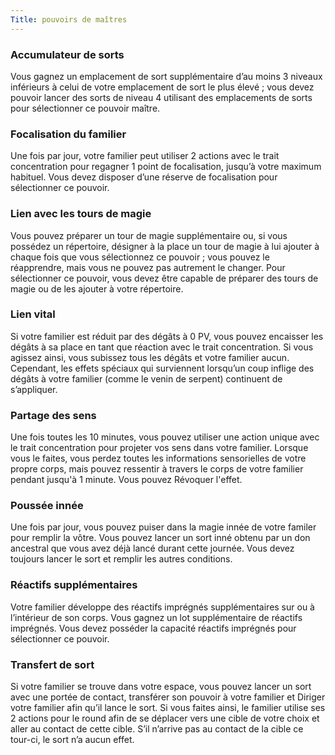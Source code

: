 ```yaml
---
Title: pouvoirs de maîtres
---
```

### Accumulateur de sorts
Vous gagnez un emplacement de sort supplémentaire d’au moins 3 niveaux inférieurs à celui de votre emplacement de sort le plus élevé ; vous devez pouvoir lancer des sorts de niveau 4 utilisant des emplacements de sorts pour sélectionner ce pouvoir maître.

### Focalisation du familier
Une fois par jour, votre familier peut utiliser 2 actions avec le trait concentration pour regagner 1 point de focalisation, jusqu’à votre maximum habituel. Vous devez disposer d’une réserve de focalisation pour sélectionner ce pouvoir.

### Lien avec les tours de magie
Vous pouvez préparer un tour de magie supplémentaire ou, si vous possédez un répertoire, désigner à la place un tour de magie à lui ajouter à chaque fois que vous sélectionnez ce pouvoir ; vous pouvez le réapprendre, mais vous ne pouvez pas autrement le changer. Pour sélectionner ce pouvoir, vous devez être capable de préparer des tours de magie ou de les ajouter à votre répertoire.

### Lien vital
Si votre familier est réduit par des dégâts à 0 PV, vous pouvez encaisser les dégâts à sa place en tant que réaction avec le trait concentration. Si vous agissez ainsi, vous subissez tous les dégâts et votre familier aucun. Cependant, les effets spéciaux qui surviennent lorsqu’un coup inflige des dégâts à votre familier (comme le venin de serpent) continuent de s’appliquer.

### Partage des sens
Une fois toutes les 10 minutes, vous pouvez utiliser une action unique avec le trait concentration pour projeter vos sens dans votre familier. Lorsque vous le faites, vous perdez toutes les informations sensorielles de votre propre corps, mais pouvez ressentir à travers le corps de votre familier pendant jusqu'à 1 minute. Vous pouvez Révoquer l'effet.

### Poussée innée
Une fois par jour, vous pouvez puiser dans la magie innée de votre familer pour remplir la vôtre. Vous pouvez lancer un sort inné obtenu par un don ancestral que vous avez déjà lancé durant cette journée. Vous devez toujours lancer le sort et remplir les autres conditions.

### Réactifs supplémentaires
Votre familier développe des réactifs imprégnés supplémentaires sur ou à l’intérieur de son corps. Vous gagnez un lot supplémentaire de réactifs imprégnés. Vous devez posséder la capacité réactifs imprégnés pour sélectionner ce pouvoir. 

### Transfert de sort
Si votre familier se trouve dans votre espace, vous pouvez lancer un sort avec une portée de contact, transférer son pouvoir à votre familier et Diriger votre familier afin qu’il lance le sort. Si  vous faites ainsi, le familier utilise ses 2 actions pour le round afin de se déplacer vers une cible de votre choix et aller au contact de cette cible. S’il n’arrive pas au contact de la cible ce tour-ci, le sort n’a aucun effet.
